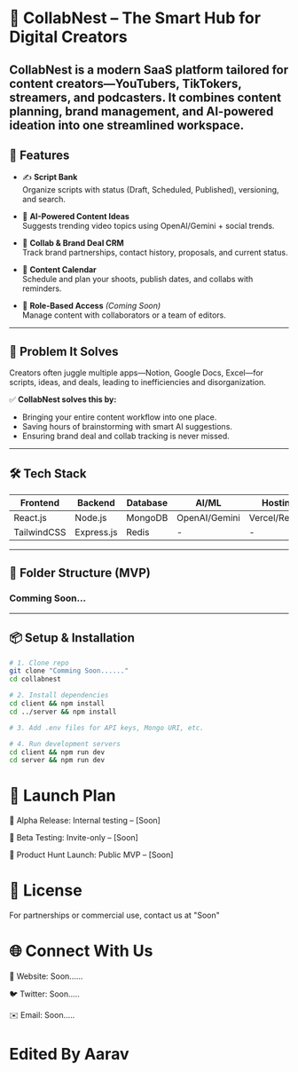 # 🐣 CollabNest – The Smart Hub for Digital Creators

**CollabNest** is a modern SaaS platform tailored for content creators—YouTubers, TikTokers, streamers, and podcasters. It combines content planning, brand management, and AI-powered ideation into one streamlined workspace.
---

## 🚀 Features

- ✍️ **Script Bank**  
  Organize scripts with status (Draft, Scheduled, Published), versioning, and search.

- 🤖 **AI-Powered Content Ideas**  
  Suggests trending video topics using OpenAI/Gemini + social trends.

- 💼 **Collab & Brand Deal CRM**  
  Track brand partnerships, contact history, proposals, and current status.

- 📅 **Content Calendar**  
  Schedule and plan your shoots, publish dates, and collabs with reminders.

- 🔐 **Role-Based Access** *(Coming Soon)*  
  Manage content with collaborators or a team of editors.

---

## 🎯 Problem It Solves

Creators often juggle multiple apps—Notion, Google Docs, Excel—for scripts, ideas, and deals, leading to inefficiencies and disorganization.

✅ **CollabNest solves this by:**
- Bringing your entire content workflow into one place.
- Saving hours of brainstorming with smart AI suggestions.
- Ensuring brand deal and collab tracking is never missed.

---

## 🛠 Tech Stack

| Frontend   | Backend     | Database | AI/ML     | Hosting   |
|------------|-------------|----------|-----------|-----------|
| React.js   | Node.js     | MongoDB  | OpenAI/Gemini | Vercel/Render |
| TailwindCSS| Express.js  | Redis    | -         | -         |

---

## 📁 Folder Structure (MVP)
### Comming Soon...


---

## 📦 Setup & Installation

```bash
# 1. Clone repo
git clone "Comming Soon......"
cd collabnest

# 2. Install dependencies
cd client && npm install
cd ../server && npm install

# 3. Add .env files for API keys, Mongo URI, etc.

# 4. Run development servers
cd client && npm run dev
cd server && npm run dev
```


# 📣 Launch Plan
🔐 Alpha Release: Internal testing – [Soon]

🧪 Beta Testing: Invite-only – [Soon]

🚀 Product Hunt Launch: Public MVP – [Soon]

# 📄 License
For partnerships or commercial use, contact us at "Soon"

# 🌐 Connect With Us
🔗 Website: Soon......

🐦 Twitter: Soon.....

✉️ Email: Soon.....

# Edited By Aarav